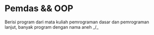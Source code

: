 # Pemdas && OOP

Berisi program dari mata kuliah pemrograman dasar dan pemrograman lanjut, banyak program dengan nama aneh _/\_
